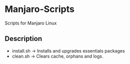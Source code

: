 # Manjaro-Scripts
Scripts for Manjaro Linux
## Description
* install.sh -> Installs and upgrades essentials packages
* clean.sh -> Clears cache, orphans and logs.
